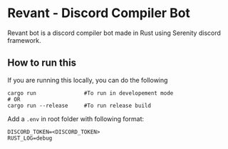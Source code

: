 # Revant - Discord Compiler Bot

Revant bot is a discord compiler bot made in Rust using Serenity discord framework.

## How to run this

If you are running this locally, you can do the following
```
cargo run               #To run in developement mode
# OR
cargo run --release     #To run release build
```

Add a `.env` in root folder with following format:
```
DISCORD_TOKEN=<DISCORD_TOKEN>
RUST_LOG=debug
```
